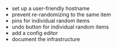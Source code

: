 - set up a user-friendly hostname
- prevent re-randomizing to the same item
- pins for individual random items
- undo button for individual random items
- add a config editor
- document the infrastructure
